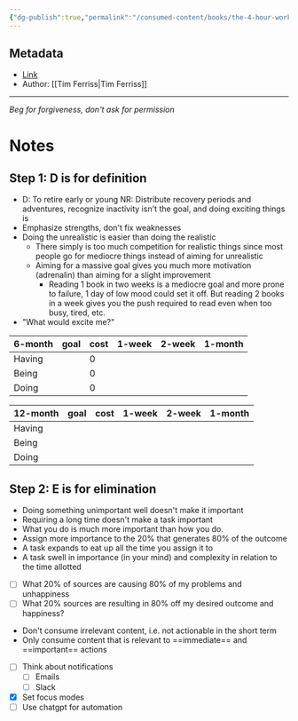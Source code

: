 ```yaml
---
{"dg-publish":true,"permalink":"/consumed-content/books/the-4-hour-workweek/"}
---
```


## Metadata
- [Link](https://www.goodreads.com/book/show/368593.The_4_Hour_Workweek)
- Author: [[Tim Ferriss\|Tim Ferriss]]
---
*Beg for forgiveness, don't ask for permission*
# Notes
## Step 1: D is for definition
- D: To retire early or young
	NR: Distribute recovery periods and adventures, recognize inactivity isn't the goal, and doing exciting things is
- Emphasize strengths, don't fix weaknesses
- Doing the unrealistic is easier than doing the realistic
	- There simply is too much competition for realistic things since most people go for mediocre things instead of aiming for unrealistic
	- Aiming for a massive goal gives you much more motivation (adrenalin) than aiming for a slight improvement
		- Reading 1 book in two weeks is a mediocre goal and more prone to failure, 1 day of low mood could set it off. But reading 2 books in a week gives you the push required to read even when too busy, tired, etc.
- "What would excite me?"

| 6-month | goal                                                                     | cost | 1-week                     | 2-week                                            | 1-month                                |
| ------- | ------------------------------------------------------------------------ | ---- | -------------------------- | -------------------------------------------------- | -------------------------------------- |
| Having  |                                                               | 0    |  |                                    |                                        |
| Being   |  | 0    |           |   |                      |
| Doing   |                         | 0    |    |                               |  |the 

| 12-month | goal       | cost | 1-week                   | 2-week                 | 1-month |
| -------- | ---------- | ---- | ------------------------ | ---------------------- | ------- |
| Having   |  |     |  |  |         |
| Being    |            |      |                          |                        |         |
| Doing    |            |      |                          |                        |         |
## Step 2: E is for elimination
- Doing something unimportant well doesn't make it important
- Requiring a long time doesn't make a task important
- What you do is much more important than how you do.
- Assign more importance to the 20% that generates 80% of the outcome
- A task expands to eat up all the time you assign it to
- A task swell in importance (in your mind) and complexity in relation to the time allotted
- [ ] What 20% of sources are causing 80% of my problems and unhappiness
- [ ] What 20% sources are resulting in 80% off my desired outcome and happiness?
- Don't consume irrelevant content, i.e. not actionable in the short term
- Only consume content that is relevant to ==immediate== and ==important== actions
- [ ] Think about notifications
	- [ ] Emails
	- [ ] Slack
- [x] Set focus modes
- [ ] Use chatgpt for automation